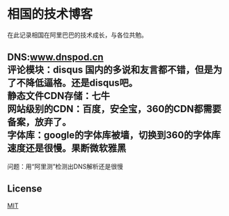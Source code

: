 # 相国的技术博客

在此记录相国在阿里巴巴的技术成长，与各位共勉。    

DNS:www.dnspod.cn    
评论模块：disqus 国内的多说和友言都不错，但是为了不降低逼格。还是disqus吧。  
静态文件CDN存储：七牛    
网站级别的CDN：百度，安全宝，360的CDN都需要备案，放弃了。    
字体库：google的字体库被墙，切换到360的字体库速度还是很慢。果断微软雅黑    
--
问题：用“阿里测”检测出DNS解析还是很慢  

## License

[MIT](http://opensource.org/licenses/MIT)

